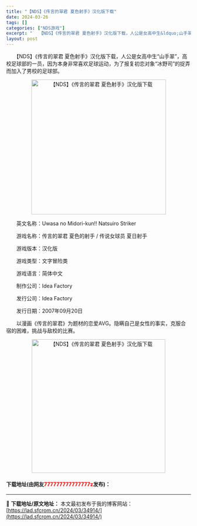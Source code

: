 ```yaml
---
title: "【NDS】《传言的翠君 夏色射手》汉化版下载"
date: 2024-03-26
tags: []
categories: ["NDS游戏"]
excerpt: "　　【NDS】《传言的翠君 夏色射手》汉化版下载，人公是女高中生&ldquo;山手翠&rdquo;，高校足球部的一员，因为本身非常喜欢足球运动，为了报复初恋对象&ldquo;冰野司&rdquo;的捉弄而加入了男校的足球部。 　　英文名称：Uwasa no Midori-kun!! Natsuiro &hellip;"
layout: post
---
```


 <p>　　【NDS】《传言的翠君 夏色射手》汉化版下载，人公是女高中生&ldquo;山手翠&rdquo;，高校足球部的一员，因为本身非常喜欢足球运动，为了报复初恋对象&ldquo;冰野司&rdquo;的捉弄而加入了男校的足球部。</p> <p align="center"><img align="" border="0" src="https://lad.sfcrom.cn/wp-content/uploads/2024/03/20240326_66022a0894310.png" width="367" alt="【NDS】《传言的翠君 夏色射手》汉化版下载" /></p> <p>　　英文名称：Uwasa no Midori-kun!! Natsuiro Striker</p> <p>　　游戏名称：传言的翠君 夏色的射手 / 传说女球员 夏日射手</p> <p>　　游戏版本：汉化版</p> <p>　　游戏类型：文字冒险类</p> <p>　　游戏语言：简体中文</p> <p>　　制作公司：Idea Factory</p> <p>　　发行公司：Idea Factory</p> <p>　　发行日期：2007年09月20日</p> <p>　　以漫画《传言的翠君》为题材的恋爱AVG。隐瞒自己是女性的事实，克服合宿的困难，挑战与敌校的比赛。</p> <p align="center"><img align="" border="0" src="https://lad.sfcrom.cn/wp-content/uploads/2024/03/20240326_66022a090af03.png" width="364" alt="【NDS】《传言的翠君 夏色射手》汉化版下载" /></p> <p><h4>下载地址(由网友<font color="red">777777777777777z</font>发布)：</h4></p> 

---
📖 **下载地址/原文地址：** 本文最初发布于我的博客网站：[https://lad.sfcrom.cn/2024/03/34914/](https://lad.sfcrom.cn/2024/03/34914/)
